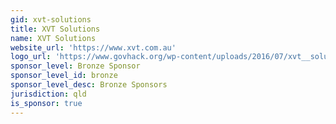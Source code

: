 ```yaml
---
gid: xvt-solutions
title: XVT Solutions
name: XVT Solutions
website_url: 'https://www.xvt.com.au'
logo_url: 'https://www.govhack.org/wp-content/uploads/2016/07/xvt__solutions.png'
sponsor_level: Bronze Sponsor
sponsor_level_id: bronze
sponsor_level_desc: Bronze Sponsors
jurisdiction: qld
is_sponsor: true
---
```


